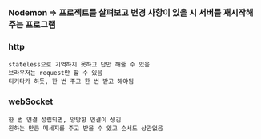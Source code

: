 ### Nodemon => 프로젝트를 살펴보고 변경 사항이 있을 시 서버를 재시작해주는 프로그램

### http

    stateless으로 기억하지 못하고 답만 해줄 수 있음
    브라우저는 request만 할 수 있음
    티키타카 하듯, 한 번 주고 한 번 받고 해야됨

### webSocket

    한 번 연결 성립되면, 양방향 연결이 생김
    원하는 만큼 메세지를 주고 받을 수 있고 순서도 상관없음

